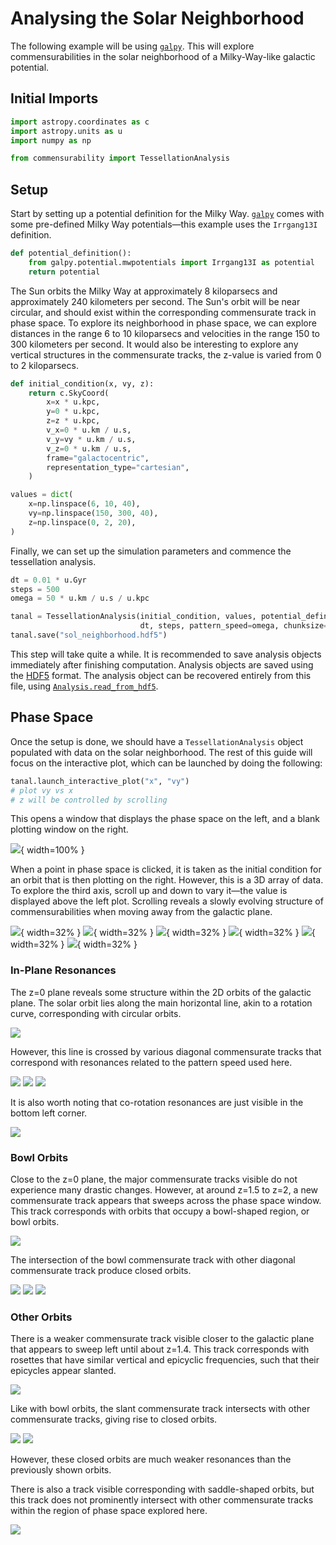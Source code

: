# Analysing the Solar Neighborhood

The following example will be using [`galpy`](https://docs.galpy.org/en/latest/). This will explore commensurabilities in the solar neighborhood of a Milky-Way-like galactic potential.

## Initial Imports

```py
import astropy.coordinates as c
import astropy.units as u
import numpy as np

from commensurability import TessellationAnalysis
```

## Setup

Start by setting up a potential definition for the Milky Way. [`galpy`](https://docs.galpy.org/en/latest/) comes with some pre-defined Milky Way potentials—this example uses the `Irrgang13I` definition.

```py
def potential_definition():
    from galpy.potential.mwpotentials import Irrgang13I as potential
    return potential
```

The Sun orbits the Milky Way at approximately 8 kiloparsecs and approximately 240 kilometers per second. The Sun's orbit will be near circular, and should exist within the corresponding commensurate track in phase space. To explore its neighborhood in phase space, we can explore distances in the range 6 to 10 kiloparsecs and velocities in the range 150 to 300 kilometers per second. It would also be interesting to explore any vertical structures in the commensurate tracks, the z-value is varied from 0 to 2 kiloparsecs.

```py
def initial_condition(x, vy, z):
    return c.SkyCoord(
        x=x * u.kpc,
        y=0 * u.kpc,
        z=z * u.kpc,
        v_x=0 * u.km / u.s,
        v_y=vy * u.km / u.s,
        v_z=0 * u.km / u.s,
        frame="galactocentric",
        representation_type="cartesian",
    )

values = dict(
    x=np.linspace(6, 10, 40),
    vy=np.linspace(150, 300, 40),
    z=np.linspace(0, 2, 20),
)
```

Finally, we can set up the simulation parameters and commence the tessellation analysis.

```py
dt = 0.01 * u.Gyr
steps = 500
omega = 50 * u.km / u.s / u.kpc

tanal = TessellationAnalysis(initial_condition, values, potential_definition,
                             dt, steps, pattern_speed=omega, chunksize=500, mpchunksize=20)
tanal.save("sol_neighborhood.hdf5")
```

This step will take quite a while. It is recommended to save analysis objects immediately after finishing computation. Analysis objects are saved using the [HDF5](https://www.hdfgroup.org/solutions/hdf5/) format. The analysis object can be recovered entirely from this file, using [`Analysis.read_from_hdf5`](../../../reference/commensurability/analysis.md#commensurability.analysis.AnalysisBase.read_from_hdf5).

## Phase Space

Once the setup is done, we should have a `TessellationAnalysis` object populated with data on the solar neighborhood. The rest of this guide will focus on the interactive plot, which can be launched by doing the following:

```py
tanal.launch_interactive_plot("x", "vy")
# plot vy vs x
# z will be controlled by scrolling
```

This opens a window that displays the phase space on the left, and a blank plotting window on the right.

![](iplot_window.PNG){ width=100% }

When a point in phase space is clicked, it is taken as the initial condition for an orbit that is then plotting on the right. However, this is a 3D array of data. To explore the third axis, scroll up and down to vary it—the value is displayed above the left plot. Scrolling reveals a slowly evolving structure of commensurabilities when moving away from the galactic plane.

![](sol_z000.PNG){ width=32% }
![](sol_z042.PNG){ width=32% }
![](sol_z084.PNG){ width=32% }
![](sol_z126.PNG){ width=32% }
![](sol_z168.PNG){ width=32% }
![](sol_z200.PNG){ width=32% }

### In-Plane Resonances

The z=0 plane reveals some structure within the 2D orbits of the galactic plane. The solar orbit lies along the main horizontal line, akin to a rotation curve, corresponding with circular orbits.

![](soltrack_circular.PNG)

However, this line is crossed by various diagonal commensurate tracks that correspond with resonances related to the pattern speed used here.

![](soltrack_cycle1.PNG)
![](soltrack_cycle2.PNG)
![](soltrack_cycle3.PNG)

It is also worth noting that co-rotation resonances are just visible in the bottom left corner.

![](soltrack_corotation.PNG)

### Bowl Orbits

Close to the z=0 plane, the major commensurate tracks visible do not experience many drastic changes. However, at around z=1.5 to z=2, a new commensurate track appears that sweeps across the phase space window. This track corresponds with orbits that occupy a bowl-shaped region, or bowl orbits.

![](soltrack_bowl.PNG)

The intersection of the bowl commensurate track with other diagonal commensurate track produce closed orbits.

![](soltrack_bowl1.PNG)
![](soltrack_bowl2.PNG)
![](soltrack_bowl3.PNG)


### Other Orbits

There is a weaker commensurate track visible closer to the galactic plane that appears to sweep left until about z=1.4. This track corresponds with rosettes that have similar vertical and epicyclic frequencies, such that their epicycles appear slanted.

![](soltrack_slant.PNG)

Like with bowl orbits, the slant commensurate track intersects with other commensurate tracks, giving rise to closed orbits.

![](soltrack_slant4.PNG)
![](soltrack_slant5.PNG)

However, these closed orbits are much weaker resonances than the previously shown orbits.

There is also a track visible corresponding with saddle-shaped orbits, but this track does not prominently intersect with other commensurate tracks within the region of phase space explored here.

![](soltrack_saddle.PNG)
